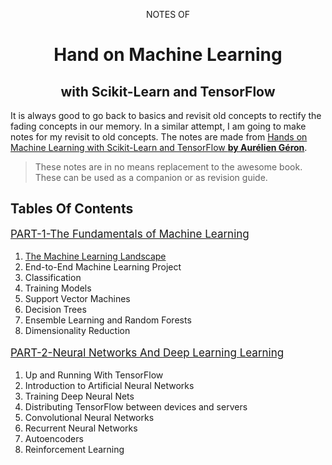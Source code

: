 <p align="center">NOTES OF</p>
<h1 align="center">Hand on Machine Learning</h1>
<h2 align="center">with Scikit-Learn and TensorFlow</h2>


It is always good to go back to basics and revisit old concepts to rectify the fading concepts in our memory. In a similar attempt, I am going to make notes for my revisit to old concepts. The notes are made from [Hands on Machine Learning with Scikit-Learn and TensorFlow **by Aurélien Géron**](https://www.safaribooksonline.com/library/view/hands-on-machine-learning/9781491962282/).

> These notes are in no means replacement to the awesome book. These can be used as a companion or as revision guide.

## Tables Of Contents
<p style="font-size:17px"><a href="/PART1-TheFundamentalsOfML">PART-1-The Fundamentals of Machine Learning</a></p>

1. [The Machine Learning Landscape](/PART1-TheFundamentalsOfML/Ch01-TheMLLandscape)<br/>
2. End-to-End Machine Learning Project<br/>
3. Classification<br/>
4. Training Models<br/>
5. Support Vector Machines<br/>
6. Decision Trees<br/>
7. Ensemble Learning and Random Forests<br/>
8. Dimensionality Reduction<br/>

<p style="font-size:17px"><a href="/PART2-NeuralNetworksAndDeepLearning">PART-2-Neural Networks And Deep Learning Learning</a></p>

1. Up and Running With TensorFlow<br/>
2. Introduction to Artificial Neural Networks<br/>
3. Training Deep Neural Nets<br/>
4. Distributing TensorFlow between devices and servers<br/>
5. Convolutional Neural Networks<br/>
6. Recurrent Neural Networks<br/>
7. Autoencoders<br/>
8. Reinforcement Learning<br/>
